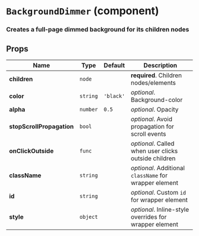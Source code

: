 `BackgroundDimmer` (component)
==============================

### Creates a full-page dimmed background for its children nodes

Props
-----

|Name|Type|Default|Description
|----|----|-------|-----------
|**children**|<code>node</code>||**required**. Children nodes/elements
|**color**|<code>string</code>|`'black'`|*optional*. Background-color
|**alpha**|<code>number</code>|`0.5`|*optional*. Opacity
|**stopScrollPropagation**|<code>bool</code>||*optional*. Avoid propagation for scroll events
|**onClickOutside**|<code>func</code>||*optional*. Called when user clicks outside children
|**className**|<code>string</code>||*optional*. Additional `className` for wrapper element
|**id**|<code>string</code>||*optional*. Custom `id` for wrapper element
|**style**|<code>object</code>||*optional*. Inline-style overrides for wrapper element